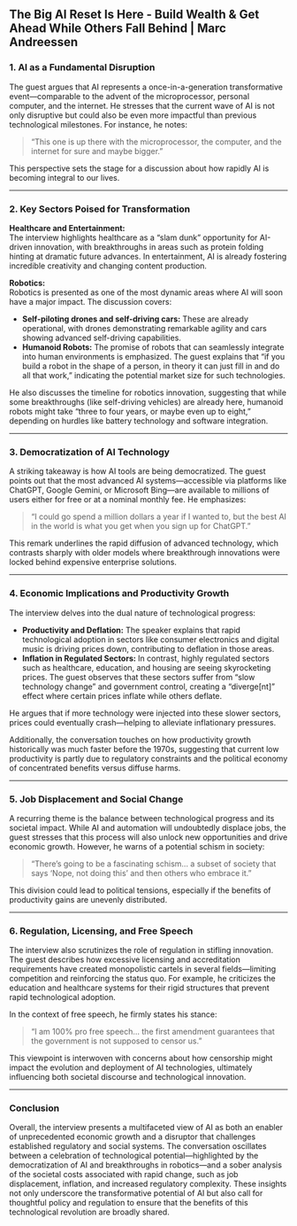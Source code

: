 ## The Big AI Reset Is Here - Build Wealth & Get Ahead While Others Fall Behind | Marc Andreessen


### 1. AI as a Fundamental Disruption

The guest argues that AI represents a once-in-a-generation transformative event—comparable to the advent of the microprocessor, personal computer, and the internet. He stresses that the current wave of AI is not only disruptive but could also be even more impactful than previous technological milestones. For instance, he notes:  
> “This one is up there with the microprocessor, the computer, and the internet for sure and maybe bigger.” 

This perspective sets the stage for a discussion about how rapidly AI is becoming integral to our lives.

---

### 2. Key Sectors Poised for Transformation

**Healthcare and Entertainment:**  
The interview highlights healthcare as a “slam dunk” opportunity for AI-driven innovation, with breakthroughs in areas such as protein folding hinting at dramatic future advances. In entertainment, AI is already fostering incredible creativity and changing content production.

**Robotics:**  
Robotics is presented as one of the most dynamic areas where AI will soon have a major impact. The discussion covers:
- **Self-piloting drones and self-driving cars:** These are already operational, with drones demonstrating remarkable agility and cars showing advanced self-driving capabilities.
- **Humanoid Robots:** The promise of robots that can seamlessly integrate into human environments is emphasized. The guest explains that “if you build a robot in the shape of a person, in theory it can just fill in and do all that work,” indicating the potential market size for such technologies. 

He also discusses the timeline for robotics innovation, suggesting that while some breakthroughs (like self-driving vehicles) are already here, humanoid robots might take “three to four years, or maybe even up to eight,” depending on hurdles like battery technology and software integration.

---

### 3. Democratization of AI Technology

A striking takeaway is how AI tools are being democratized. The guest points out that the most advanced AI systems—accessible via platforms like ChatGPT, Google Gemini, or Microsoft Bing—are available to millions of users either for free or at a nominal monthly fee. He emphasizes:  
> “I could go spend a million dollars a year if I wanted to, but the best AI in the world is what you get when you sign up for ChatGPT.” 

This remark underlines the rapid diffusion of advanced technology, which contrasts sharply with older models where breakthrough innovations were locked behind expensive enterprise solutions.

---

### 4. Economic Implications and Productivity Growth

The interview delves into the dual nature of technological progress:
- **Productivity and Deflation:** The speaker explains that rapid technological adoption in sectors like consumer electronics and digital music is driving prices down, contributing to deflation in those areas.
- **Inflation in Regulated Sectors:** In contrast, highly regulated sectors such as healthcare, education, and housing are seeing skyrocketing prices. The guest observes that these sectors suffer from “slow technology change” and government control, creating a “diverge[nt]” effect where certain prices inflate while others deflate. 

He argues that if more technology were injected into these slower sectors, prices could eventually crash—helping to alleviate inflationary pressures.

Additionally, the conversation touches on how productivity growth historically was much faster before the 1970s, suggesting that current low productivity is partly due to regulatory constraints and the political economy of concentrated benefits versus diffuse harms.

---

### 5. Job Displacement and Social Change

A recurring theme is the balance between technological progress and its societal impact. While AI and automation will undoubtedly displace jobs, the guest stresses that this process will also unlock new opportunities and drive economic growth. However, he warns of a potential schism in society:
> “There’s going to be a fascinating schism… a subset of society that says ‘Nope, not doing this’ and then others who embrace it.” 

This division could lead to political tensions, especially if the benefits of productivity gains are unevenly distributed.

---

### 6. Regulation, Licensing, and Free Speech

The interview also scrutinizes the role of regulation in stifling innovation. The guest describes how excessive licensing and accreditation requirements have created monopolistic cartels in several fields—limiting competition and reinforcing the status quo. For example, he criticizes the education and healthcare systems for their rigid structures that prevent rapid technological adoption.

In the context of free speech, he firmly states his stance:
> “I am 100% pro free speech… the first amendment guarantees that the government is not supposed to censor us.” 

This viewpoint is interwoven with concerns about how censorship might impact the evolution and deployment of AI technologies, ultimately influencing both societal discourse and technological innovation.

---

### Conclusion

Overall, the interview presents a multifaceted view of AI as both an enabler of unprecedented economic growth and a disruptor that challenges established regulatory and social systems. The conversation oscillates between a celebration of technological potential—highlighted by the democratization of AI and breakthroughs in robotics—and a sober analysis of the societal costs associated with rapid change, such as job displacement, inflation, and increased regulatory complexity. These insights not only underscore the transformative potential of AI but also call for thoughtful policy and regulation to ensure that the benefits of this technological revolution are broadly shared.
